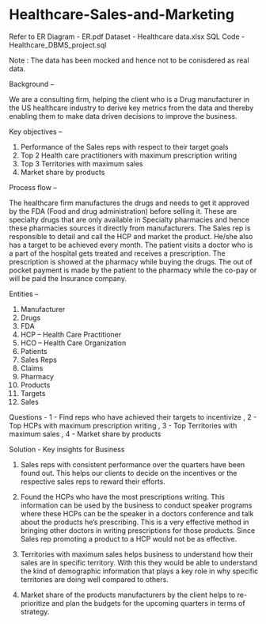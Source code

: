 # Healthcare-Sales-and-Marketing

Refer to 
ER Diagram - ER.pdf
Dataset - Healthcare data.xlsx
SQL Code - Healthcare_DBMS_project.sql

Note : The data has been mocked and hence not to be conisdered as real data.

Background – 

We are a consulting firm, helping the client who is a Drug manufacturer in the US healthcare industry to derive key metrics from the data and thereby enabling them to make data driven decisions to improve the business.

Key objectives – 

1.	Performance of the Sales reps with respect to their target goals
2.	Top 2 Health care practitioners with maximum prescription writing 
3.	Top 3 Territories with maximum sales
4.	Market share by products

Process flow – 

The healthcare firm manufactures the drugs and needs to get it approved by the FDA (Food and drug administration) before selling it. These are specialty drugs that are only available in Specialty pharmacies and hence these pharmacies sources it directly from manufacturers. The Sales rep is responsible to detail and call the HCP and market the product. He/she also has a target to be achieved every month. The patient visits a doctor who is a part of the hospital gets treated and receives a prescription. The prescription is showed at the pharmacy while buying the drugs. The out of pocket payment is made by the patient to the pharmacy while the co-pay or will be paid the Insurance company.

Entities – 

1.	Manufacturer
2.	Drugs
3.	FDA
4.	HCP – Health Care Practitioner
5.	HCO – Health Care Organization
6.	Patients
7.	Sales Reps
8.	Claims
9.	Pharmacy
10.	Products
11.	Targets
12.	Sales

Questions - 
1 - Find reps who have achieved their targets to incentivize , 
2 - Top HCPs with maximum prescription writing , 
3 - Top Territories with maximum sales , 
4 - Market share by products


Solution - Key insights for Business

1.	Sales reps with consistent performance over the quarters have been found out. This helps our clients to decide on the incentives or the respective sales reps to reward their efforts.

2.	Found the HCPs who have the most prescriptions writing. This information can be used by the business to conduct speaker programs where these HCPs can be the speaker in a doctors conference and talk about the products he’s prescribing. This is a very effective method in bringing other doctors in writing prescriptions for those products. Since Sales rep promoting a product to a HCP would not be as effective.

3.	Territories with maximum sales helps business to understand how their sales are in specific territory. With this they would be able to understand the kind of demographic information that plays a key role in why specific territories are doing well compared to others.

4.	Market share of the products manufacturers by the client helps to re-prioritize and plan the budgets for the upcoming quarters in terms of strategy.




